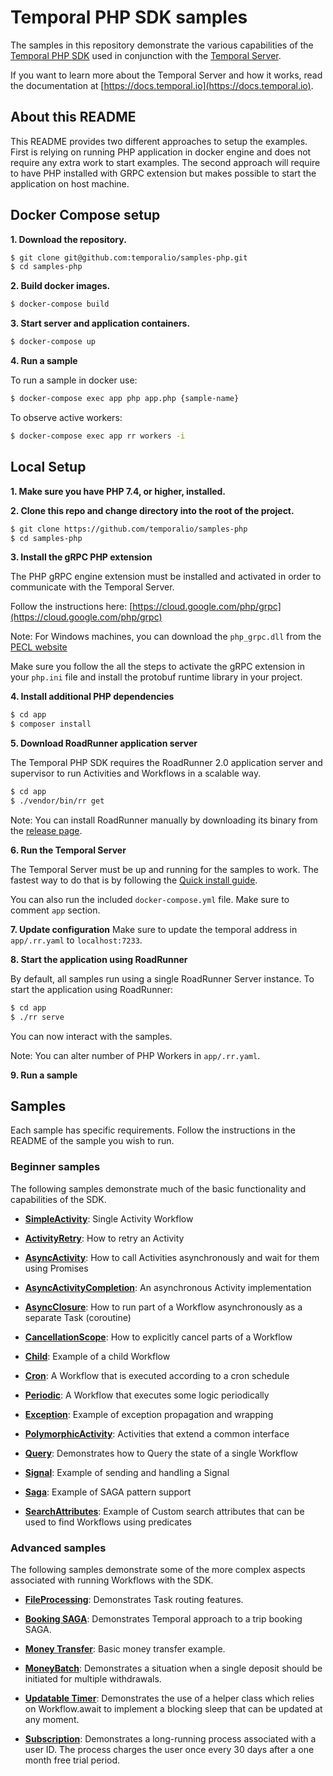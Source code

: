 # Temporal PHP SDK samples

The samples in this repository demonstrate the various capabilities of the [Temporal PHP SDK](https://github.com/temporalio/sdk-php) used in conjunction with the [Temporal Server](https://github.com/temporalio/temporal).

If you want to learn more about the Temporal Server and how it works, read the documentation at [https://docs.temporal.io](https://docs.temporal.io).

## About this README
This README provides two different approaches to setup the examples. First is relying on running PHP application in docker engine and
does not require any extra work to start examples. The second approach will require to have PHP installed with GRPC extension but makes possible
to start the application on host machine.

## Docker Compose setup
**1. Download the repository.**
```bash
$ git clone git@github.com:temporalio/samples-php.git
$ cd samples-php
```

**2. Build docker images.**
```bash
$ docker-compose build
```

**3. Start server and application containers.**
```bash
$ docker-compose up
```

**4. Run a sample**

To run a sample in docker use:

```bash
$ docker-compose exec app php app.php {sample-name}
```

To observe active workers:

```bash
$ docker-compose exec app rr workers -i
```

## Local Setup
**1. Make sure you have PHP 7.4, or higher, installed.**

**2. Clone this repo and change directory into the root of the project.**

```bash
$ git clone https://github.com/temporalio/samples-php
$ cd samples-php
```

**3. Install the gRPC PHP extension**

The PHP gRPC engine extension must be installed and activated in order to communicate with the Temporal Server.

Follow the instructions here: [https://cloud.google.com/php/grpc](https://cloud.google.com/php/grpc)

Note: For Windows machines, you can download the `php_grpc.dll` from the [PECL website](https://pecl.php.net/package/gRPC)

Make sure you follow the all the steps to activate the gRPC extension in your  `php.ini` file and install the protobuf runtime library in your project.

**4. Install additional PHP dependencies**

```bash
$ cd app
$ composer install
```

**5. Download RoadRunner application server**

The Temporal PHP SDK requires the RoadRunner 2.0 application server and supervisor to run Activities and Workflows in a scalable way.

```bash
$ cd app
$ ./vendor/bin/rr get
```

Note: You can install RoadRunner manually by downloading its binary from the [release page](https://github.com/spiral/roadrunner/releases/tag/v1.9.2).

**6. Run the Temporal Server**

The Temporal Server must be up and running for the samples to work.
The fastest way to do that is by following the [Quick install guide](https://docs.temporal.io/server/quick-install).

You can also run the included `docker-compose.yml` file. Make sure to comment `app` section.

**7. Update configuration**
Make sure to update the temporal address in `app/.rr.yaml` to `localhost:7233`.  

**8. Start the application using RoadRunner**

By default, all samples run using a single RoadRunner Server instance.
To start the application using RoadRunner:

```bash
$ cd app
$ ./rr serve
```

You can now interact with the samples.

Note: You can alter number of PHP Workers in `app/.rr.yaml`.

**9. Run a sample**

## Samples

Each sample has specific requirements.
Follow the instructions in the README of the sample you wish to run.

<!-- @@@SNIPSTART samples-php-readme-samples-directory -->

### Beginner samples

The following samples demonstrate much of the basic functionality and capabilities of the SDK.

- **[SimpleActivity](https://github.com/temporalio/samples-php/tree/master/app/src/SimpleActivity)**: Single Activity Workflow

- **[ActivityRetry](https://github.com/temporalio/samples-php/blob/master/app/src/ActivityRetry)**: How to retry an Activity

- **[AsyncActivity](https://github.com/temporalio/samples-php/blob/master/app/src/AsyncActivity)**: How to call Activities asynchronously and wait for them using Promises

- **[AsyncActivityCompletion](https://github.com/temporalio/samples-php/tree/master/app/src/AsyncActivityCompletion)**: An asynchronous Activity implementation

- **[AsyncClosure](https://github.com/temporalio/samples-php/blob/master/app/src/AsyncClosure)**: How to run part of a Workflow asynchronously as a separate Task (coroutine)

- **[CancellationScope](https://github.com/temporalio/samples-php/blob/master/app/src/CancellationScope)**: How to explicitly cancel parts of a Workflow

- **[Child](https://github.com/temporalio/samples-php/blob/master/app/src/Child)**: Example of a child Workflow

- **[Cron](https://github.com/temporalio/samples-php/blob/master/app/src/Cron)**: A Workflow that is executed according to a cron schedule

- **[Periodic](https://github.com/temporalio/samples-php/tree/master/app/src/Periodic)**: A Workflow that executes some logic periodically

- **[Exception](https://github.com/temporalio/samples-php/tree/master/app/src/Exception)**: Example of exception propagation and wrapping

- **[PolymorphicActivity](https://github.com/temporalio/samples-php/tree/master/app/src/PolymorphicActivity)**: Activities that extend a common interface

- **[Query](https://github.com/temporalio/samples-php/tree/master/app/src/Query)**: Demonstrates how to Query the state of a single Workflow

- **[Signal](https://github.com/temporalio/samples-php/tree/master/app/src/Signal)**: Example of sending and handling a Signal

- **[Saga](https://github.com/temporalio/samples-php/tree/master/app/src/Saga)**: Example of SAGA pattern support

- **[SearchAttributes](https://github.com/temporalio/samples-php/tree/master/app/src/SearchAttributes)**: Example of Custom search attributes that can be used to find Workflows using predicates

### Advanced samples

The following samples demonstrate some of the more complex aspects associated with running Workflows with the SDK.

- **[FileProcessing](https://github.com/temporalio/samples-php/tree/master/app/src/FileProcessing)**: Demonstrates Task routing features.

- **[Booking SAGA](https://github.com/temporalio/samples-php/tree/master/app/src/BookingSaga)**: Demonstrates Temporal approach to a trip booking SAGA.

- **[Money Transfer](https://github.com/temporalio/samples-php/tree/master/app/src/MoneyTransfer)**: Basic money transfer example.

- **[MoneyBatch](https://github.com/temporalio/samples-php/tree/master/app/src/MoneyBatch)**: Demonstrates a situation when a single deposit should be initiated for multiple withdrawals.

- **[Updatable Timer](https://github.com/temporalio/samples-php/tree/master/app/src/UpdatableTimer)**: Demonstrates the use of a helper class which relies on Workflow.await to implement a blocking sleep that can be updated at any moment.

- **[Subscription](https://github.com/temporalio/samples-php/tree/master/app/src/Subscription)**: Demonstrates a long-running process associated with a user ID. The process charges the user once every 30 days after a one month free trial period.

<!-- @@@SNIPEND -->
